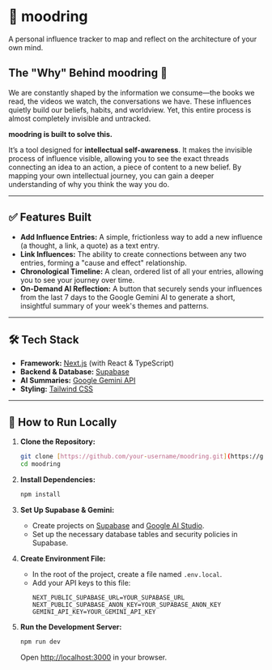 # 🔮 moodring

A personal influence tracker to map and reflect on the architecture of your own mind.

## The "Why" Behind moodring 🤔

We are constantly shaped by the information we consume—the books we read, the videos we watch, the conversations we have. These influences quietly build our beliefs, habits, and worldview. Yet, this entire process is almost completely invisible and untracked.

**moodring is built to solve this.**

It’s a tool designed for **intellectual self-awareness**. It makes the invisible process of influence visible, allowing you to see the exact threads connecting an idea to an action, a piece of content to a new belief. By mapping your own intellectual journey, you can gain a deeper understanding of why you think the way you do.

---

## ✅ Features Built

-   **Add Influence Entries:** A simple, frictionless way to add a new influence (a thought, a link, a quote) as a text entry.
-   **Link Influences:** The ability to create connections between any two entries, forming a "cause and effect" relationship.
-   **Chronological Timeline:** A clean, ordered list of all your entries, allowing you to see your journey over time.
-   **On-Demand AI Reflection:** A button that securely sends your influences from the last 7 days to the Google Gemini AI to generate a short, insightful summary of your week's themes and patterns.

---

## 🛠️ Tech Stack

-   **Framework:** [Next.js](https://nextjs.org/) (with React & TypeScript)
-   **Backend & Database:** [Supabase](https://supabase.com/)
-   **AI Summaries:** [Google Gemini API](https://ai.google.dev/)
-   **Styling:** [Tailwind CSS](https://tailwindcss.com/)

---

## 🚀 How to Run Locally

1.  **Clone the Repository:**
    ```bash
    git clone [https://github.com/your-username/moodring.git](https://github.com/your-username/moodring.git)
    cd moodring
    ```

2.  **Install Dependencies:**
    ```bash
    npm install
    ```

3.  **Set Up Supabase & Gemini:**
    -   Create projects on [Supabase](https://supabase.com/) and [Google AI Studio](https://ai.google.dev/).
    -   Set up the necessary database tables and security policies in Supabase.

4.  **Create Environment File:**
    -   In the root of the project, create a file named `.env.local`.
    -   Add your API keys to this file:
        ```
        NEXT_PUBLIC_SUPABASE_URL=YOUR_SUPABASE_URL
        NEXT_PUBLIC_SUPABASE_ANON_KEY=YOUR_SUPABASE_ANON_KEY
        GEMINI_API_KEY=YOUR_GEMINI_API_KEY
        ```

5.  **Run the Development Server:**
    ```bash
    npm run dev
    ```
    Open [http://localhost:3000](http://localhost:3000) in your browser.